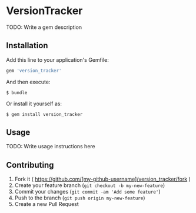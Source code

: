 # VersionTracker

TODO: Write a gem description

## Installation

Add this line to your application's Gemfile:

```ruby
gem 'version_tracker'
```

And then execute:

    $ bundle

Or install it yourself as:

    $ gem install version_tracker

## Usage

TODO: Write usage instructions here

## Contributing

1. Fork it ( https://github.com/[my-github-username]/version_tracker/fork )
2. Create your feature branch (`git checkout -b my-new-feature`)
3. Commit your changes (`git commit -am 'Add some feature'`)
4. Push to the branch (`git push origin my-new-feature`)
5. Create a new Pull Request
